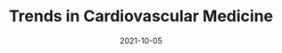 ---
date: 2021-10-05
##
title:    Trends in Cardiovascular Medicine
## Titel der Publikation, beispielweise The Lancet.
##
authors: 'Bucciarelli, V, Nasi, M, Bianco, F, et al.'
##
status:   default
##
en:
  subtitle:   'Depression pandemic and cardiovascular risk in the COVID-19 era and long COVID syndrome: Gender makes a difference'
  ##
  description: 'The ongoing COVID-19 pandemic highlighted a significant interplay between cardiovascular disease (CVD), COVID-19 related inflammatory status, and depression. Cardiovascular (CV) injury is responsible for a substantial percentage of COVID-19 deaths while COVID-19 social restrictions emerged as a non-negligible risk factor for CVD as well as a variety of mental health issues, and in particular, depression. Inflammation seems to be a shared condition between these two disorders. Gender represents a potential modifying factor both in CVD and depression, as well as in COVID-19 short- and long-term outcomes, particularly in cases involving long-term COVID complications. Results from emerging studies indicate that COVID-19 pandemic affected male and female populations in different ways. Women seem to experience less severe short-term complications but suffer worse long-term COVID complications, including depression, reduced physical activity, and deteriorating lifestyle habits, all of which may impact CV risk. Here, we summarize the current state of knowledge about the interplay between COVID-19, depression, and CV risk in women.'
  ## 
  tags:    [COVID-19, cardiovascular disease, depression, gender medicine, inflammation, long COVID]
## 
de: 
  ##
  subtitle:   'Pandemische Depression und kardiovaskuläres Risiko in der COVID-19-Ära und beim langen COVID-Syndrom: Das Geschlecht macht einen Unterschied'
  ##
  description: 'Die derzeitige COVID-19-Pandemie hat ein bedeutendes Zusammenspiel zwischen Herz-Kreislauf-Erkrankungen (CVD), COVID-19-bedingtem Entzündungsstatus und Depression aufgezeigt. Herz-Kreislauf-Verletzungen sind für einen beträchtlichen Prozentsatz der COVID-19-Todesfälle verantwortlich, während sich soziale Einschränkungen durch COVID-19 als nicht zu vernachlässigender Risikofaktor für Herz-Kreislauf-Erkrankungen sowie für eine Reihe von psychischen Problemen, insbesondere Depressionen, erwiesen haben. Entzündungen scheinen eine gemeinsame Bedingung für diese beiden Störungen zu sein. Das Geschlecht ist ein potenzieller Einflussfaktor sowohl für Herz-Kreislauf-Erkrankungen und Depressionen als auch für die kurz- und langfristigen Ergebnisse von COVID-19, insbesondere in Fällen, in denen es zu langfristigen COVID-Komplikationen kommt. Die Ergebnisse neuerer Studien deuten darauf hin, dass die COVID-19-Pandemie die männliche und weibliche Bevölkerung in unterschiedlicher Weise betrifft. Frauen scheinen weniger schwerwiegende kurzfristige Komplikationen zu erleiden, leiden aber unter schwereren langfristigen COVID-Komplikationen, einschließlich Depressionen, verminderter körperlicher Aktivität und sich verschlechternden Lebensgewohnheiten, die sich alle auf das Herz-Kreislauf-Risiko auswirken können. Hier fassen wir den aktuellen Wissensstand über das Zusammenspiel von COVID-19, Depression und Herz-Kreislauf-Risiko bei Frauen zusammen.'
  ## 
  ##
  tags:     [COVID-19, Herz-Kreislauf-Erkrankungen, Depression, Gender-Medizin, Entzündung, Long-COVID ]
##
group:  "Treatments"
##
credit:      https://doi.org/10.1016/j.tcm.2021.09.009
##
## 2020-09-30_10.1038_s41590-020-00808-x.md
---